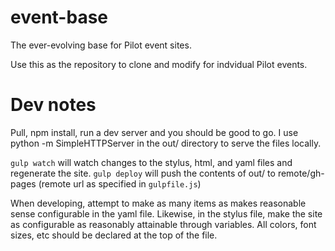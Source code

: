 event-base
==========

The ever-evolving base for Pilot event sites.

Use this as the repository to clone and modify for indvidual Pilot events. 

Dev notes
=========
Pull, npm install, run a dev server and you should be good to go. I use python -m SimpleHTTPServer in the out/ directory to serve the files locally. 

`gulp watch` will watch changes to the stylus, html, and yaml files and regenerate the site.
`gulp deploy` will push the contents of out/ to remote/gh-pages (remote url as specified in `gulpfile.js`)

When developing, attempt to make as many items as makes reasonable sense configurable in the yaml file. Likewise, in the stylus file, make the site as configurable as reasonably attainable through variables. All colors, font sizes, etc should be declared at the top of the file. 
